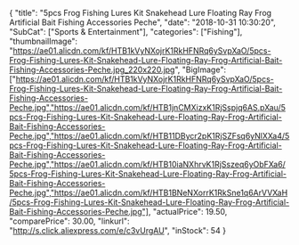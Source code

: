 {
	"title": "5pcs Frog Fishing Lures Kit Snakehead Lure Floating Ray Frog Artificial Bait Fishing Accessories Peche",
	"date": "2018-10-31 10:30:20",
	"SubCat": ["Sports & Entertainment"],
	"categories": ["Fishing"],
	"thumbnailImage": "https://ae01.alicdn.com/kf/HTB1kVyNXojrK1RkHFNRq6ySvpXaO/5pcs-Frog-Fishing-Lures-Kit-Snakehead-Lure-Floating-Ray-Frog-Artificial-Bait-Fishing-Accessories-Peche.jpg_220x220.jpg",
	"BigImage": ["https://ae01.alicdn.com/kf/HTB1kVyNXojrK1RkHFNRq6ySvpXaO/5pcs-Frog-Fishing-Lures-Kit-Snakehead-Lure-Floating-Ray-Frog-Artificial-Bait-Fishing-Accessories-Peche.jpg","https://ae01.alicdn.com/kf/HTB1jnCMXizxK1RjSspjq6AS.pXau/5pcs-Frog-Fishing-Lures-Kit-Snakehead-Lure-Floating-Ray-Frog-Artificial-Bait-Fishing-Accessories-Peche.jpg","https://ae01.alicdn.com/kf/HTB11DBycr2pK1RjSZFsq6yNlXXa4/5pcs-Frog-Fishing-Lures-Kit-Snakehead-Lure-Floating-Ray-Frog-Artificial-Bait-Fishing-Accessories-Peche.jpg","https://ae01.alicdn.com/kf/HTB10iaNXhrvK1RjSszeq6yObFXa6/5pcs-Frog-Fishing-Lures-Kit-Snakehead-Lure-Floating-Ray-Frog-Artificial-Bait-Fishing-Accessories-Peche.jpg","https://ae01.alicdn.com/kf/HTB1BNeNXorrK1RkSne1q6ArVVXaH/5pcs-Frog-Fishing-Lures-Kit-Snakehead-Lure-Floating-Ray-Frog-Artificial-Bait-Fishing-Accessories-Peche.jpg"],
	"actualPrice": 19.50,
	"comparePrice": 30.00,
	"linkurl": "http://s.click.aliexpress.com/e/c3vUrgAU",
	"inStock": 54
}
